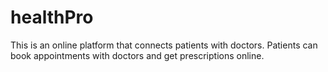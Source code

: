# healthPro
This is an online platform that connects patients with doctors. Patients can book appointments with doctors and get prescriptions online.